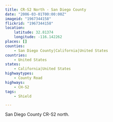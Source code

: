 ```yaml
---
title: CR-S2 North - San Diego County
date: "2006-03-01T00:00:00Z"
imageid: "1967344158"
flickrid: "1967344158"
location:
    latitude: 32.81374
    longitude: -116.142262
places: []
counties:
    - San Diego County|California|United States
countries:
    - United States
states:
    - California|United States
highwaytypes:
    - County Road
highways:
    - CH-S2
tags:
    - Shield

---
```

San Diego County CR-S2 north.